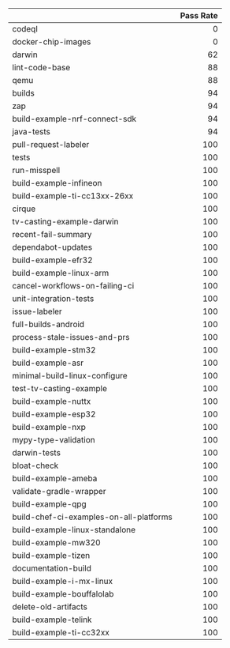 |                                         |   Pass Rate |
|:----------------------------------------|------------:|
| codeql                                  |           0 |
| docker-chip-images                      |           0 |
| darwin                                  |          62 |
| lint-code-base                          |          88 |
| qemu                                    |          88 |
| builds                                  |          94 |
| zap                                     |          94 |
| build-example-nrf-connect-sdk           |          94 |
| java-tests                              |          94 |
| pull-request-labeler                    |         100 |
| tests                                   |         100 |
| run-misspell                            |         100 |
| build-example-infineon                  |         100 |
| build-example-ti-cc13xx-26xx            |         100 |
| cirque                                  |         100 |
| tv-casting-example-darwin               |         100 |
| recent-fail-summary                     |         100 |
| dependabot-updates                      |         100 |
| build-example-efr32                     |         100 |
| build-example-linux-arm                 |         100 |
| cancel-workflows-on-failing-ci          |         100 |
| unit-integration-tests                  |         100 |
| issue-labeler                           |         100 |
| full-builds-android                     |         100 |
| process-stale-issues-and-prs            |         100 |
| build-example-stm32                     |         100 |
| build-example-asr                       |         100 |
| minimal-build-linux-configure           |         100 |
| test-tv-casting-example                 |         100 |
| build-example-nuttx                     |         100 |
| build-example-esp32                     |         100 |
| build-example-nxp                       |         100 |
| mypy-type-validation                    |         100 |
| darwin-tests                            |         100 |
| bloat-check                             |         100 |
| build-example-ameba                     |         100 |
| validate-gradle-wrapper                 |         100 |
| build-example-qpg                       |         100 |
| build-chef-ci-examples-on-all-platforms |         100 |
| build-example-linux-standalone          |         100 |
| build-example-mw320                     |         100 |
| build-example-tizen                     |         100 |
| documentation-build                     |         100 |
| build-example-i-mx-linux                |         100 |
| build-example-bouffalolab               |         100 |
| delete-old-artifacts                    |         100 |
| build-example-telink                    |         100 |
| build-example-ti-cc32xx                 |         100 |
